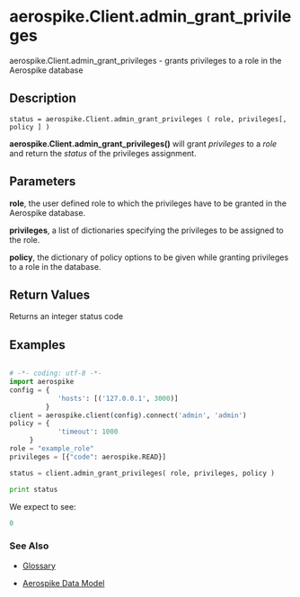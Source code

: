 
# aerospike.Client.admin_grant_privileges

aerospike.Client.admin_grant_privileges - grants privileges to a role in the Aerospike database

## Description

```
status = aerospike.Client.admin_grant_privileges ( role, privileges[, policy ] )

```

**aerospike.Client.admin_grant_privileges()** will grant *privileges* to a *role* and return the *status* of the privileges assignment.   

## Parameters

**role**, the user defined role to which the privileges have to be granted in the Aerospike database.

**privileges**, a list of dictionaries specifying the privileges to be assigned to the role.

**policy**, the dictionary of policy options to be given while granting privileges to a role in the database.   

## Return Values
Returns an integer status code

## Examples

```python

# -*- coding: utf-8 -*-
import aerospike
config = {
            'hosts': [('127.0.0.1', 3000)]
         }
client = aerospike.client(config).connect('admin', 'admin')
policy = {
            'timeout': 1000
	 }
role = "example_role"
privileges = [{"code": aerospike.READ}]

status = client.admin_grant_privileges( role, privileges, policy )

print status

```

We expect to see:

```python
0
```



### See Also



- [Glossary](http://www.aerospike.com/docs/guide/glossary.html)

- [Aerospike Data Model](http://www.aerospike.com/docs/architecture/data-model.html)
